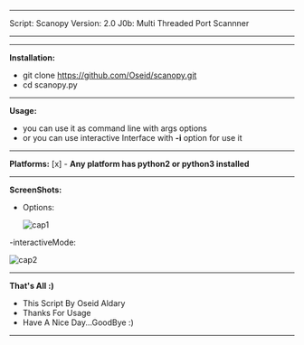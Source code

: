 ***
Script: Scanopy
Version: 2.0
J0b: Multi Threaded Port Scannner
***

***
**Installation:**
  - git clone https://github.com/Oseid/scanopy.git
  - cd scanopy.py

***
**Usage:**
  - you can use it as command line with args options
  - or you can use interactive Interface with **-i** option for use it

***
**Platforms:**
  [x] - **Any platform has python2 or python3 installed**

***

**ScreenShots:**

  - Options:
    
     ![cap1](https://user-images.githubusercontent.com/29546157/83279712-30195680-a1de-11ea-89cc-3ed88efd9306.PNG)

  -interactiveMode:
  
   ![cap2](https://user-images.githubusercontent.com/29546157/83279811-5b03aa80-a1de-11ea-8887-d0c3a3bdf33d.PNG)

***

**That's All :)**
   * This Script By Oseid Aldary
   * Thanks For Usage
   * Have A Nice Day...GoodBye :)
***
